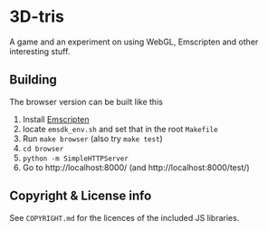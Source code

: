 # 3D-tris

A game and an experiment on using WebGL, Emscripten and other interesting stuff.

## Building

The browser version can be built like this

 1. Install [Emscripten](https://kripken.github.io/emscripten-site/docs/getting_started/downloads.html)
 1. locate `emsdk_env.sh` and set that in the root `Makefile`
 1. Run `make browser` (also try `make test`)
 1. `cd browser`
 1. `python -m SimpleHTTPServer`
 1. Go to http://localhost:8000/ (and http://localhost:8000/test/)

## Copyright & License info

See `COPYRIGHT.md` for the licences of the included JS libraries.
